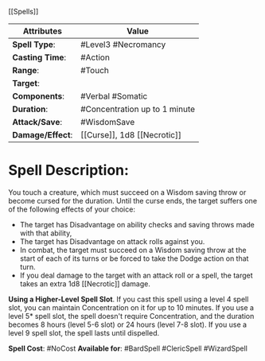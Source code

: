 [[Spells]]

| Attributes         | Value                         |
| ------------------ | ----------------------------- |
| **Spell Type**:    | #Level3 #Necromancy           |
| **Casting Time**:  | #Action                       |
| **Range**:         | #Touch                        |
| **Target**:        |                               |
| **Components**:    | #Verbal #Somatic              |
| **Duration**:      | #Concentration up to 1 minute |
| **Attack/Save**:   | #WisdomSave                   |
| **Damage/Effect**: | [[Curse]], 1d8 [[Necrotic]]   |

# Spell Description: 
You touch a creature, which must succeed on a Wisdom saving throw or become cursed for the duration. Until the curse ends, the target suffers one of the following effects of your choice:
- The target has Disadvantage on ability checks and saving throws made with that ability,
- The target has Disadvantage on attack rolls against you.
- In combat, the target must succeed on a Wisdom saving throw at the start of each of its turns or be forced to take the Dodge action on that turn.
- If you deal damage to the target with an attack roll or a spell, the target takes an extra 1d8 [[Necrotic]] damage.

**Using a Higher-Level Spell Slot**. If you cast this spell using a level 4 spell slot, you can maintain Concentration on it for up to 10 minutes. If you use a level 5* spell slot, the spell doesn't require Concentration, and the duration becomes 8 hours (level 5-6 slot) or 24 hours (level 7-8 slot). If you use a level 9 spell slot, the spell lasts until dispelled.

**Spell Cost**: #NoCost 
**Available for**: #BardSpell #ClericSpell #WizardSpell 